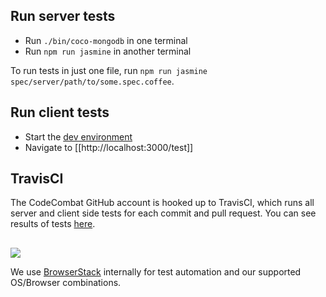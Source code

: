 ## Run server tests

* Run `./bin/coco-mongodb` in one terminal
* Run `npm run jasmine` in another terminal

To run tests in just one file, run `npm run jasmine spec/server/path/to/some.spec.coffee`.

## Run client tests

* Start the [dev environment](https://github.com/codecombat/codecombat/wiki/Dev-Setup:-General-Information#running-the-environment)
* Navigate to [[http://localhost:3000/test]]

## TravisCI

The CodeCombat GitHub account is hooked up to TravisCI, which runs all server and client side tests for each commit and pull request. You can see results of tests [here](https://travis-ci.org/codecombat/codecombat).

##

![](http://files.codecombat.com/BrowserStack%20logo.png)

We use [BrowserStack](https://browserstack.com) internally for test automation and our supported OS/Browser combinations.
